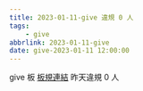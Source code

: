 ```yaml
---
title: 2023-01-11-give 違規 0 人
tags:
    - give
abbrlink: 2023-01-11-give
date: give-2023-01-11 12:00:00
---
```

give 板 [板規連結](https://www.ptt.cc/bbs/give/M.1612495900.A.C32.html)
昨天違規 0 人
